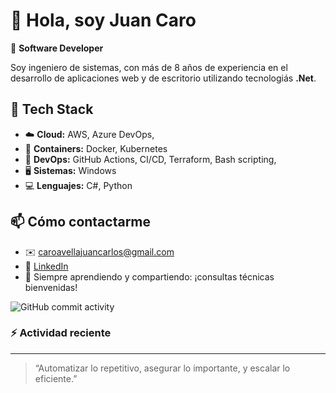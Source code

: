 # 👋 Hola, soy Juan Caro

🎯 **Software Developer**

Soy ingeniero de sistemas, con más de 8 años de experiencia en el desarrollo de aplicaciones web y de escritorio utilizando tecnologiás **.Net**.

## 🧰 Tech Stack

- ☁️ **Cloud:** AWS, Azure DevOps,
- 🐳 **Containers:** Docker, Kubernetes
- 🔧 **DevOps:** GitHub Actions, CI/CD, Terraform, Bash scripting,
- 🖥️ **Sistemas:** Windows
- 💻 **Lenguajes:** C#, Python

## 📫 Cómo contactarme

- ✉️ caroavellajuancarlos@gmail.com
- 💼 [LinkedIn](https://www.linkedin.com/in/juancaroav)
- 🧠 Siempre aprendiendo y compartiendo: ¡consultas técnicas bienvenidas!


![GitHub commit activity](https://img.shields.io/github/commit-activity/m/juancaroav/juancaroav)

### ⚡ Actividad reciente
<!--RECENT_ACTIVITY:start-->
<!--RECENT_ACTIVITY:end-->
<!--RECENT_ACTIVITY:last_update-->
<!--RECENT_ACTIVITY:last_update_end-->

---

> “Automatizar lo repetitivo, asegurar lo importante, y escalar lo eficiente.”